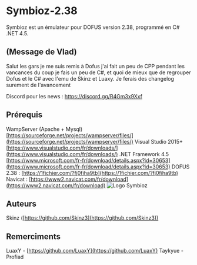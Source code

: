 
# Symbioz-2.38
Symbioz est un émulateur pour DOFUS version 2.38, programmé en C# .NET 4.5.


## (Message de Vlad) 
Salut les gars je me suis remis à Dofus j'ai fait un peu de CPP pendant les vancances du coup je fais un peu de C#, et quoi de mieux que de regrouper Dofus et le C# avec l'emu de Skinz et Luaxy. Je ferais des changelog surement de l'avancement

Discord pour les news : https://discord.gg/R4Gm3x9Xxf




## Prérequis

WampServer (Apache + Mysql) [https://sourceforge.net/projects/wampserver/files/](https://sourceforge.net/projects/wampserver/files/)
Visual Studio 2015+ [https://www.visualstudio.com/fr/downloads/](https://www.visualstudio.com/fr/downloads/)
.NET Framework 4.5 [https://www.microsoft.com/fr-fr/download/details.aspx?id=30653](https://www.microsoft.com/fr-fr/download/details.aspx?id=30653)
DOFUS 2.38 : [https://1fichier.com/?fj0fiha9tb](https://1fichier.com/?fj0fiha9tb)
Navicat : [https://www2.navicat.com/fr/download](https://www2.navicat.com/fr/download)
![Logo Symbioz](http://image.noelshack.com/fichiers/2015/52/1450734679-logosymbioz.png)

## Auteurs

Skinz ([https://github.com/Skinz3](https://github.com/Skinz3))

## Remerciments

LuaxY - [https://github.com/LuaxY](https://github.com/LuaxY)
Taykyue - Profiad
